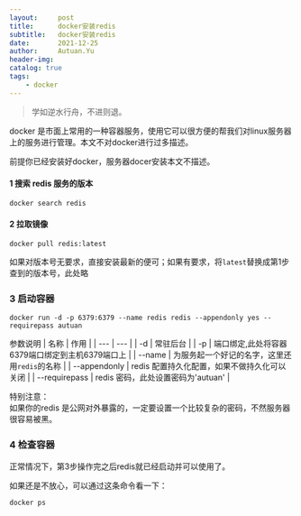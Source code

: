 ```yaml
---
layout:     post
title:      docker安装redis
subtitle:   docker安装redis
date:       2021-12-25
author:     Autuan.Yu
header-img:
catalog: true
tags:
    - docker
---
```


> 学如逆水行舟，不进则退。

docker 是市面上常用的一种容器服务，使用它可以很方便的帮我们对linux服务器上的服务进行管理。本文不对docker进行过多描述。

前提你已经安装好docker，服务器docer安装本文不描述。 

#### 1 搜索 redis 服务的版本
````
docker search redis
````

#### 2 拉取镜像
````
docker pull redis:latest
````
如果对版本号无要求，直接安装最新的便可；如果有要求，将`latest`替换成第1步查到的版本号，此处略

### 3 启动容器
````
docker run -d -p 6379:6379 --name redis redis --appendonly yes --requirepass autuan
````
参数说明
| 名称 | 作用 |
| --- | --- |
| -d | 常驻后台 |
| -p | 端口绑定,此处将容器6379端口绑定到主机6379端口上 |
| --name | 为服务起一个好记的名字，这里还用`redis`的名称 |
| --appendonly | redis 配置持久化配置，如果不做持久化可以关闭 |
| --requirepass | redis 密码，此处设置密码为'autuan' |

特别注意：  
如果你的redis 是公网对外暴露的，一定要设置一个比较复杂的密码，不然服务器很容易被黑。  

### 4 检查容器
正常情况下，第3步操作完之后redis就已经启动并可以使用了。  

如果还是不放心，可以通过这条命令看一下：  
````
docker ps
````

